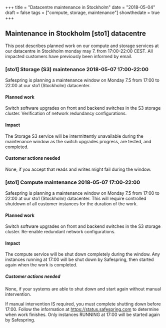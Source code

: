 +++
title = "Datacentre maintenance in Stockholm"
date = "2018-05-04"
draft = false
tags = ["compute, storage, maintenance"]
showthedate = true
+++

## Maintenance in Stockholm [sto1] datacentre

This post describes planned work on our compute and storage services at 
our datacentre in Stockholm monday may 7. from 17:00-22:00 CEST. 
All impacted customers have previously been informed by email.

<!--more-->

### [sto1] Storage (S3) maintenance 2018-05-07 17:00-22:00

Safespring is planning a maintenance window on Monday 7.5 from 17:00 to
22:00 at our sto1 (Stockholm) datacenter.

#### Planned work

Switch software upgrades on front and backend switches in the S3 storage
cluster. Verification of network redundancy configurations.

#### Impact

The Storage S3 service will be intermittently unavailable during the
maintenance window as the switch upgrades progress, are tested, and
completed.

#### Customer actions needed

None, if you accept that reads and writes might fail during the window.

### [sto1] Compute maintenance 2018-05-07 17:00-22:00

Safespring is planning a maintenance window on Monday 7.5 from 17:00 to
22:00 at our sto1 (Stockholm) datacenter. This will require controlled
shutdown of all customer instances for the duration of the work.

#### Planned work

Switch software upgrades on front and backend switches in the S3 storage
cluster. Re-enable redundant network configurations.

#### Impact

The compute service will be shut down completely during the window. Any
instances running at 17:00 will be shut down by Safespring, then started
again when the work is completed.

##### Customer actions needed

None, if your systems are able to shut down and start again without
manual intervention.

If manual intervention IS required, you must complete shutting down
before 17:00. Follow the information at https://status.safespring.com to
determine when work finishes. Only instances RUNNING at 17:00 will be
started again by Safespring.
